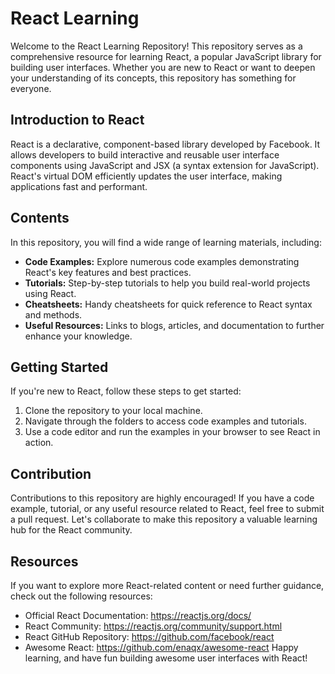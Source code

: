 # React Learning
Welcome to the React Learning Repository! This repository serves as a comprehensive resource for learning React, a popular JavaScript library for building user interfaces. Whether you are new to React or want to deepen your understanding of its concepts, this repository has something for everyone.

## Introduction to React
React is a declarative, component-based library developed by Facebook. It allows developers to build interactive and reusable user interface components using JavaScript and JSX (a syntax extension for JavaScript). React's virtual DOM efficiently updates the user interface, making applications fast and performant.

## Contents
In this repository, you will find a wide range of learning materials, including:

- **Code Examples:** Explore numerous code examples demonstrating React's key features and best practices.
- **Tutorials:** Step-by-step tutorials to help you build real-world projects using React.
- **Cheatsheets:** Handy cheatsheets for quick reference to React syntax and methods.
- **Useful Resources:** Links to blogs, articles, and documentation to further enhance your knowledge.

## Getting Started
If you're new to React, follow these steps to get started:

1. Clone the repository to your local machine.
2. Navigate through the folders to access code examples and tutorials.
3. Use a code editor and run the examples in your browser to see React in action.

## Contribution
Contributions to this repository are highly encouraged! If you have a code example, tutorial, or any useful resource related to React, feel free to submit a pull request. Let's collaborate to make this repository a valuable learning hub for the React community.


## Resources
If you want to explore more React-related content or need further guidance, check out the following resources:

- Official React Documentation: https://reactjs.org/docs/
- React Community: https://reactjs.org/community/support.html
- React GitHub Repository: https://github.com/facebook/react
- Awesome React: https://github.com/enaqx/awesome-react
Happy learning, and have fun building awesome user interfaces with React!
